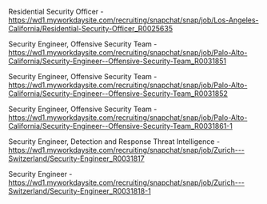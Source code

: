 Residential Security Officer - https://wd1.myworkdaysite.com/recruiting/snapchat/snap/job/Los-Angeles-California/Residential-Security-Officer_R0025635

Security Engineer, Offensive Security Team - https://wd1.myworkdaysite.com/recruiting/snapchat/snap/job/Palo-Alto-California/Security-Engineer--Offensive-Security-Team_R0031851

Security Engineer, Offensive Security Team - https://wd1.myworkdaysite.com/recruiting/snapchat/snap/job/Palo-Alto-California/Security-Engineer--Offensive-Security-Team_R0031852

Security Engineer, Offensive Security Team - https://wd1.myworkdaysite.com/recruiting/snapchat/snap/job/Palo-Alto-California/Security-Engineer--Offensive-Security-Team_R0031861-1

Security Engineer, Detection and Response Threat Intelligence - https://wd1.myworkdaysite.com/recruiting/snapchat/snap/job/Zurich---Switzerland/Security-Engineer_R0031817

Security Engineer - https://wd1.myworkdaysite.com/recruiting/snapchat/snap/job/Zurich---Switzerland/Security-Engineer_R0031818-1

